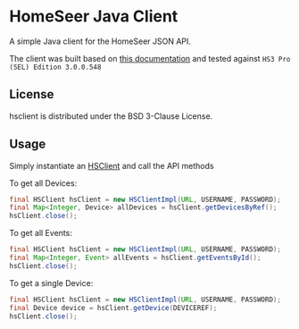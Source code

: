 
HomeSeer Java Client
========

A simple Java client for the HomeSeer JSON API.

The client was built based on [this documentation](https://homeseer.com/support/homeseer/HS3/hs3sdk.pdf) and tested against `HS3 Pro (SEL) Edition 3.0.0.548`

License
-------------------

hsclient is distributed under the BSD 3-Clause License.

Usage
-------------------

Simply instantiate an [HSClient](https://github.com/teverett/hsclient/blob/master/src/main/java/com/khubla/hsclient/HSClient.java) and call the API methods

To get all Devices:

```java
final HSClient hsClient = new HSClientImpl(URL, USERNAME, PASSWORD);
final Map<Integer, Device> allDevices = hsClient.getDevicesByRef();
hsClient.close();
```

To get all Events:

```java
final HSClient hsClient = new HSClientImpl(URL, USERNAME, PASSWORD);
final Map<Integer, Event> allEvents = hsClient.getEventsById();
hsClient.close();
```

To get a single Device:

```java
final HSClient hsClient = new HSClientImpl(URL, USERNAME, PASSWORD);
final Device device = hsClient.getDevice(DEVICEREF);
hsClient.close();
```




